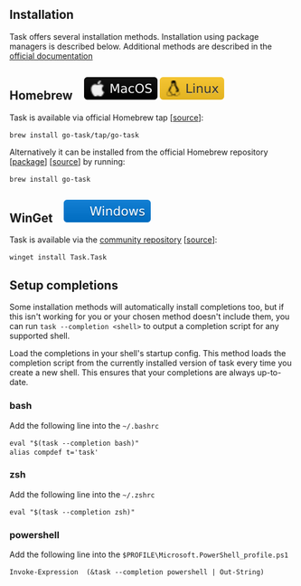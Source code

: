 ## Installation  

Task offers several installation methods. Installation using package managers is described below. Additional methods are described in the [official documentation](https://taskfile.dev/installation/)

## Homebrew &nbsp;&nbsp;&nbsp;![macos](/ci/documents/img/MacOS.svg "MacOS") ![linux](/ci/documents/img/Linux.svg "Linux")
Task is available via official Homebrew tap [[source](https://github.com/go-task/homebrew-tap/blob/main/Formula/go-task.rb)]:

```shell
brew install go-task/tap/go-task
```

Alternatively it can be installed from the official Homebrew repository [[package](https://formulae.brew.sh/formula/go-task)] [[source](https://github.com/Homebrew/homebrew-core/blob/master/Formula/g/go-task.rb)] by running:

```shell
brew install go-task
```

## WinGet &nbsp;&nbsp;&nbsp;![windows](/ci/documents/img/Windows.svg "Windows")
Task is available via the [community repository](https://github.com/microsoft/winget-pkgs) [[source](https://github.com/microsoft/winget-pkgs/tree/master/manifests/t/Task/Task)]:
```shell
winget install Task.Task
```

## Setup completions
Some installation methods will automatically install completions too, but if this isn't working for you or your chosen method doesn't include them, you can run `task --completion <shell>` to output a completion script for any supported shell.

Load the completions in your shell's startup config.
This method loads the completion script from the currently installed version of task every time you create a new shell. This ensures that your completions are always up-to-date.

### bash
Add the following line into the `~/.bashrc`
```
eval "$(task --completion bash)"
alias compdef t='task'
```
### zsh
Add the following line into the `~/.zshrc`
```
eval "$(task --completion zsh)"
```
### powershell
Add the following line into the `$PROFILE\Microsoft.PowerShell_profile.ps1`
```
Invoke-Expression  (&task --completion powershell | Out-String)
```

